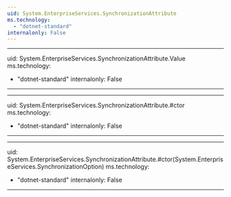 ```yaml
---
uid: System.EnterpriseServices.SynchronizationAttribute
ms.technology: 
  - "dotnet-standard"
internalonly: False
---
```


---
uid: System.EnterpriseServices.SynchronizationAttribute.Value
ms.technology: 
  - "dotnet-standard"
internalonly: False
---

---
uid: System.EnterpriseServices.SynchronizationAttribute.#ctor
ms.technology: 
  - "dotnet-standard"
internalonly: False
---

---
uid: System.EnterpriseServices.SynchronizationAttribute.#ctor(System.EnterpriseServices.SynchronizationOption)
ms.technology: 
  - "dotnet-standard"
internalonly: False
---
